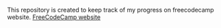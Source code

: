 This repository is created to keep track of my progress on freecodecamp website.
[FreeCodeCamp website](https://www.freecodecamp.org/learn)
